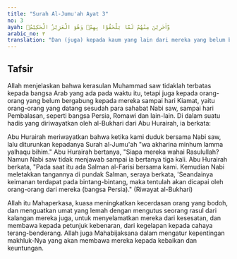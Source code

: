 ```yaml
---
title: "Surah Al-Jumu'ah Ayat 3"
no: 3
ayah: وَّاٰخَرِيْنَ مِنْهُمْ لَمَّا يَلْحَقُوْا بِهِمْۗ وَهُوَ الْعَزِيْزُ الْحَكِيْمُۙ 
arabic_no: ٣
translation: "Dan (juga) kepada kaum yang lain dari mereka yang belum berhubungan dengan mereka. Dan Dialah Yang Mahaperkasa, Mahabijaksana. "
---
```


## Tafsir

Allah menjelaskan bahwa kerasulan Muhammad saw tidaklah terbatas kepada bangsa Arab yang ada pada waktu itu, tetapi juga kepada orang-orang yang belum bergabung kepada mereka sampai hari Kiamat, yaitu orang-orang yang datang sesudah para sahabat Nabi saw, sampai hari Pembalasan, seperti bangsa Persia, Romawi dan lain-lain. Di dalam suatu hadis yang diriwayatkan oleh al-Bukhari dari Abu Hurairah, ia berkata:

Abu Hurairah meriwayatkan bahwa ketika kami duduk bersama Nabi saw, lalu diturunkan kepadanya Surah al-Jumu'ah "wa akharina minhum lamma yalhaqu bihim." Abu Hurairah bertanya, "Siapa mereka wahai Rasulullah? Namun Nabi saw tidak menjawab sampai ia bertanya tiga kali. Abu Hurairah berkata, "Pada saat itu ada Salman al-Farisi bersama kami. Kemudian Nabi meletakkan tangannya di pundak Salman, seraya berkata, 'Seandainya keimanan terdapat pada bintang-bintang, maka tentulah akan dicapai oleh orang-orang dari mereka (bangsa Persia)." (Riwayat al-Bukhari)

Allah itu Mahaperkasa, kuasa meningkatkan kecerdasan orang yang bodoh, dan menguatkan umat yang lemah dengan mengutus seorang rasul dari kalangan mereka juga, untuk menyelamatkan mereka dari kesesatan, dan membawa kepada petunjuk kebenaran, dari kegelapan kepada cahaya terang-benderang. Allah juga Mahabijaksana dalam mengatur kepentingan makhluk-Nya yang akan membawa mereka kepada kebaikan dan keuntungan.